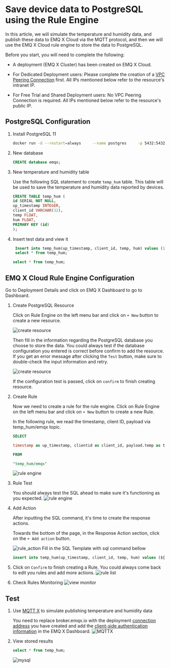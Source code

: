# Save device data to PostgreSQL using the Rule Engine

In this article, we will simulate the temperature and humidity
data, and publish these data to EMQ X Cloud via the MQTT protocol, and then we will use the EMQ X Cloud
rule engine to store the data to PostgreSQL.

Before you start, you will need to complete the following:

* A deployment (EMQ X Cluster) has been created on EMQ X Cloud.

* For Dedicated Deployment users: Please complete the creation of a [VPC Peering Connection](../deployments/security_features_and_settings/vpc_peering.md) first. All IPs mentioned below refer to the resource's intranet IP.

* For Free Trial and Shared Deployment users: No VPC Peering Connection is required. All IPs mentioned below refer to the resource's public IP.

## PostgreSQL Configuration

1. Install PostgreSQL 11
   ```bash
   docker run -d --restart=always     --name postgres     -p 5432:5432     -e POSTGRES_PASSWORD=public     -e POSTGRES_USER=root     postgres:11
   ```

2. New database
   ```sql
   CREATE database emqx;
   ```

3. New temperature and humidity table

   Use the following SQL statement to create `temp_hum` table. This table will be used to save the temperature and humidity data reported by devices.
    ```sql
    CREATE TABLE temp_hum (
    id SERIAL NOT NULL, 
    up_timestamp INTEGER, 
    client_id VARCHAR(32), 
    temp FLOAT, 
    hum FLOAT, 
    PRIMARY KEY (id)
    );
    ```

4. Insert test data and view it
    ```sql
     Insert into temp_hum(up_timestamp, client_id, temp, hum) values (1603963414,'client_1',19.1,55); 
     select * from temp_hum;
   ```
   
    ```sql
    select * from temp_hum;
    ```
## EMQ X Cloud Rule Engine Configuration

Go to Deployment Details and click on EMQ X Dashboard to go to Dashboard.
1. Create PostgreSQL Resource

   Click on Rule Engine on the left menu bar and
   click on `+ New` button to create a new resource.

   ![create resource](./_assets/psql1.png)

   Then fill in the information regarding the PostgreSQL database
   you choose to store the data. You could always test if the database configuration you entered is correct before confirm to add the resource. If you get an error message after
   clicking the `Test` button, make sure to double-check the input information
   and retry.

   ![create resource](./_assets/psql_resource.png)

   If the configuration test is passed, click on `confirm` to finish creating resource.

2. Create Rule

   Now we need to create a rule for the rule engine.
   Click on Rule Engine on the left menu bar and
   click on `+ New` button to create a new Rule.

   In the following rule, we read the timestamp,
   client ID, payload via temp_hum/emqx topic.

   ```sql
   SELECT 
   
   timestamp as up_timestamp, clientid as client_id, payload.temp as temp, payload.hum as hum  
   
   FROM  
   
   "temp_hum/emqx"  
   ```

   ![rule engine](./_assets/psql_rule1.png)

3. Rule Test

   You should always test the SQL ahead to make sure it's functioning
   as you expected.
   ![rule engine](./_assets/psql_test_rule.png)



4. Add Action

   After inputting the SQL command, it's time to create the response actions.

   Towards the bottom of the page, in the Response Action section,
   click on the `+ Add action` button.
   
   ![rule_action](./_assets/psql_action1.png)
    Fill in the SQL Template with sql command bellow
   ```sql
   insert into temp_hum(up_timestamp, client_id, temp, hum) values (${up_timestamp}, ${client_id}, ${temp}, ${hum})
   ```
   
5. Click on `Confirm` to finish creating a Rule. You could always come back to edit you rules and add more actions.
   ![rule list](./_assets/psql_create.png)


5. Check Rules Monitoring
   ![view monitor](./_assets/psql_monitor.png)


## Test

1. Use [MQTT X](https://mqttx.app/) to simulate publishing temperature and humidity data

   You need to replace broker.emqx.io with the deployment [connection address](../deployments/view_deployment.md) you have created and add the [client-side authentication information](../deployments/auth_and_acl.md) in the EMQ X Dashboard.
   ![MQTTX](./_assets/psql_connect.png)

2. View stored results
      ```sql
      select * from temp_hum;
      ```
   ![mysql](./_assets/psql_query_result.png)
